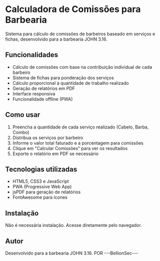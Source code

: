 # Calculadora de Comissões para Barbearia

Sistema para cálculo de comissões de barbeiros baseado em serviços e fichas, desenvolvido para a barbearia JOHN 3.16.

## Funcionalidades

- Cálculo de comissões com base na contribuição individual de cada barbeiro
- Sistema de fichas para ponderação dos serviços
- Cálculo proporcional à quantidade de trabalho realizado
- Geração de relatórios em PDF
- Interface responsiva
- Funcionalidade offline (PWA)

## Como usar

1. Preencha a quantidade de cada serviço realizado (Cabelo, Barba, Combo)
2. Distribua os serviços por barbeiro
3. Informe o valor total faturado e a porcentagem para comissões
4. Clique em "Calcular Comissões" para ver os resultados
5. Exporte o relatório em PDF se necessário

## Tecnologias utilizadas

- HTML5, CSS3 e JavaScript
- PWA (Progressive Web App)
- jsPDF para geração de relatórios
- FontAwesome para ícones

## Instalação

Não é necessária instalação. Acesse diretamente pelo navegador.

## Autor

Desenvolvido para a barbearia JOHN 3.16.
      POR
---BellionSec---
